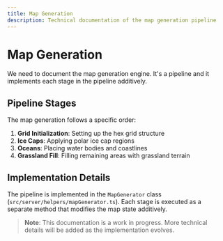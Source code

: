```yaml
---
title: Map Generation
description: Technical documentation of the map generation pipeline
---
```


# Map Generation

We need to document the map generation engine. It's a pipeline and it implements each stage in the pipeline additively. 

## Pipeline Stages

The map generation follows a specific order:

1. **Grid Initialization**: Setting up the hex grid structure
2. **Ice Caps**: Applying polar ice cap regions
3. **Oceans**: Placing water bodies and coastlines
4. **Grassland Fill**: Filling remaining areas with grassland terrain

## Implementation Details

The pipeline is implemented in the `MapGenerator` class (`src/server/helpers/mapGenerator.ts`). Each stage is executed as a separate method that modifies the map state additively.

> **Note**: This documentation is a work in progress. More technical details will be added as the implementation evolves.
